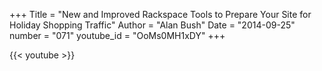 +++
Title = "New and Improved Rackspace Tools to Prepare Your Site for Holiday Shopping Traffic"
Author = "Alan Bush"
Date = "2014-09-25"
number = "071"
youtube_id = "OoMs0MH1xDY"
+++

{{< youtube >}}
